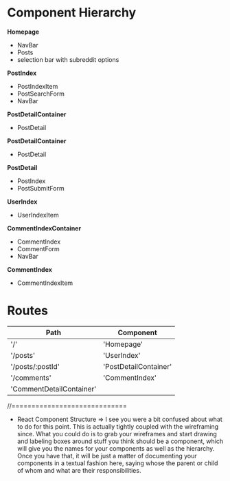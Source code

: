 # Component Hierarchy

**Homepage**
* NavBar
* Posts
* selection bar with subreddit options

**PostIndex**
* PostIndexItem
* PostSearchForm
* NavBar

**PostDetailContainer**
* PostDetail

**PostDetailContainer**
* PostDetail

**PostDetail**
* PostIndex
* PostSubmitForm

**UserIndex**
* UserIndexItem

**CommentIndexContainer**
* CommentIndex
* CommentForm
* NavBar

**CommentIndex**
* CommentIndexItem

# Routes

| **Path**  | **Component** |
| ------------- | ------------- |
| '/'  | 'Homepage'  |
| '/posts'  | 'UserIndex'  |
| '/posts/:postId'  | 'PostDetailContainer'  |
| '/comments'  | 'CommentIndex'  |
| 'CommentDetailContainer'  |


//=============================
* React Component Structure => I see you were a bit confused about what to do for this point. This is actually tightly coupled with the wireframing since. What you could do is to grab your wireframes and start drawing and labeling boxes around stuff you think should be a component, which will give you the names for your components as well as the hierarchy. Once you have that, it will be just a matter of documenting your components in a textual fashion here, saying whose the parent or child of whom and what are their responsibilities. 
